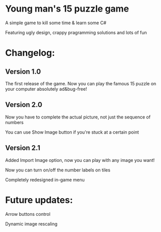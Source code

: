 # Young man's 15 puzzle game
A simple game to kill some time & learn some C#

Featuring ugly design, crappy pragramming solutions and lots of fun

# Changelog:

## Version 1.0
The first release of the game. Now you can play the famous 15 puzzle on your computer absolutely ad&bug-free!

## Version 2.0
Now you have to complete the actual picture, not just the sequence of numbers

You can use Show Image button if you're stuck at a certain point

## Version 2.1
Added Import Image option, now you can play with any image you want!

Now you can turn on/off the number labels on tiles

Completely redesigned in-game menu

# Future updates:

 Arrow buttons control
 
 Dynamic image rescaling
